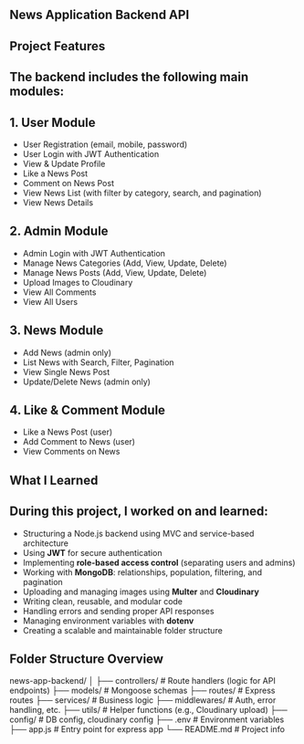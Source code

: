 ## News Application Backend API

## Project Features

## The backend includes the following main modules:

## 1. User Module
- User Registration (email, mobile, password)
- User Login with JWT Authentication
- View & Update Profile
- Like a News Post
- Comment on News Post
- View News List (with filter by category, search, and pagination)
- View News Details

## 2. Admin Module
- Admin Login with JWT Authentication
- Manage News Categories (Add, View, Update, Delete)
- Manage News Posts (Add, View, Update, Delete)
- Upload Images to Cloudinary
- View All Comments
- View All Users

## 3. News Module
- Add News (admin only)
- List News with Search, Filter, Pagination
- View Single News Post
- Update/Delete News (admin only)

## 4. Like & Comment Module
- Like a News Post (user)
- Add Comment to News (user)
- View Comments on News


## What I Learned

## During this project, I worked on and learned:

- Structuring a Node.js backend using MVC and service-based architecture
- Using **JWT** for secure authentication
- Implementing **role-based access control** (separating users and admins)
- Working with **MongoDB**: relationships, population, filtering, and pagination
- Uploading and managing images using **Multer** and **Cloudinary**
- Writing clean, reusable, and modular code
- Handling errors and sending proper API responses
- Managing environment variables with **dotenv**
- Creating a scalable and maintainable folder structure


## Folder Structure Overview

news-app-backend/
│
├── controllers/ # Route handlers (logic for API endpoints)
├── models/ # Mongoose schemas
├── routes/ # Express routes
├── services/ # Business logic
├── middlewares/ # Auth, error handling, etc.
├── utils/ # Helper functions (e.g., Cloudinary upload)
├── config/ # DB config, cloudinary config
├── .env # Environment variables
├── app.js # Entry point for express app
└── README.md # Project info
